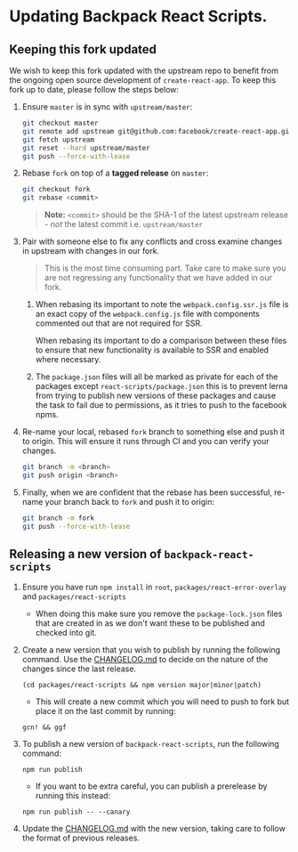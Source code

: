 # Updating Backpack React Scripts.

## Keeping this fork updated

We wish to keep this fork updated with the upstream repo to benefit from the ongoing open source development
of `create-react-app`. To keep this fork up to date, please follow the steps below:

1. Ensure `master` is in sync with `upstream/master`:

   ```sh
   git checkout master
   git remote add upstream git@github.com:facebook/create-react-app.git
   git fetch upstream
   git reset --hard upstream/master
   git push --force-with-lease
   ```

1. Rebase `fork` on top of a **tagged release** on `master`:

   ```sh
   git checkout fork
   git rebase <commit>
   ```

   > **Note:** `<commit>` should be the SHA-1 of the latest upstream release - _not_ the latest commit i.e. `upstream/master`

1. Pair with someone else to fix any conflicts and cross examine changes in upstream with changes in our fork.

   > This is the most time consuming part. Take care to make sure you are not regressing any functionality that we have added in our fork.

   1. When rebasing its important to note the `webpack.config.ssr.js` file is an exact copy of the `webpack.config.js` file with components commented out that are not required for SSR.

      When rebasing its important to do a comparison between these files to ensure that new functionality is available to SSR and enabled where necessary.

   2. The `package.json` files will all be marked as private for each of the packages except `react-scripts/package.json` this is to prevent lerna from trying to publish new versions of these packages and cause the task to fail due to permissions, as it tries to push to the facebook npms.

1. Re-name your local, rebased `fork` branch to something else and push it to origin. This will ensure it runs through CI and you can verify your changes.

   ```sh
   git branch -m <branch>
   git push origin <branch>
   ```

1. Finally, when we are confident that the rebase has been successful, re-name your branch back to `fork` and push it to origin:

   ```sh
   git branch -m fork
   git push --force-with-lease
   ```

## Releasing a new version of `backpack-react-scripts`

1. Ensure you have run `npm install` in `root`, `packages/react-error-overlay` and `packages/react-scripts`

   - When doing this make sure you remove the `package-lock.json` files that are created in as we don't want these to be published and checked into git.

2. Create a new version that you wish to publish by running the following command. Use the [CHANGELOG.md](./CHANGELOG.md) to decide on the nature of the changes since the last release.

   ```
   (cd packages/react-scripts && npm version major|minor|patch)
   ```

   - This will create a new commit which you will need to push to fork but place it on the last commit by running:

   ```
   gcn! && ggf
   ```

3. To publish a new version of `backpack-react-scripts`, run the following command:

   ```
   npm run publish
   ```

   - If you want to be extra careful, you can publish a prerelease by running this instead:

   ```
   npm run publish -- --canary
   ```

4. Update the [CHANGELOG.md](./CHANGELOG.md) with the new version, taking care to follow the format of previous releases.
